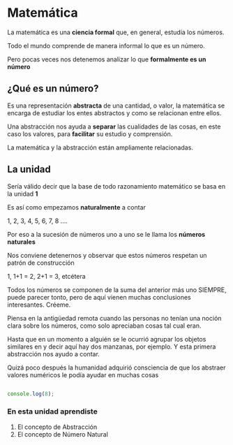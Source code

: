 # Matemática

La matemática es una **ciencia formal** que, en general, estudia los números.

Todo el mundo comprende de manera informal lo que es un número.

Pero pocas veces nos detenemos analizar lo que **formalmente es un número**

## ¿Qué es un número?

Es una representación **abstracta** de una cantidad, o valor, la matemática se encarga de estudiar los entes abstractos y como se relacionan entre ellos.

Una abstracción nos ayuda a **separar** las cualidades de las cosas, en este caso los valores, para **facilitar** su estudio y comprensión.

La matemática y la abstracción están ampliamente relacionadas.

## La unidad

Sería válido decir que la base de todo razonamiento matemático se basa en la unidad **1**

Es así como empezamos **naturalmente** a contar

1, 2, 3, 4, 5, 6, 7, 8 ....

Por eso a la sucesión de números uno a uno se le llama los **números naturales**

Nos conviene detenernos y observar que estos números respetan un patrón de construcción

1, 1+1 = 2, 2+1 = 3, etcétera

Todos los números se componen de la suma del anterior más uno SIEMPRE, puede parecer tonto, pero de aquí vienen muchas conclusiones interesantes. Créeme.

Piensa en la antigüedad remota cuando las personas no tenían una noción clara sobre los números, como solo apreciaban cosas tal cual eran. 

Hasta que en un momento a alguién se le ocurrió agrupar los objetos similares en y decir aquí hay dos manzanas, por ejemplo. Y esta primera abstracción nos ayudo a contar.

Quizá poco después la humanidad adquirió consciencia de que los abstraer valores numéricos le podía ayudar en muchas cosas

``` javascript

console.log(8);
```


### En esta unidad aprendiste

1. El concepto de Abstracción 
1. El concepto de Número Natural







